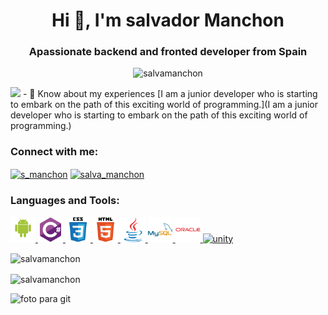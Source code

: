 <h1 align="center">Hi 👋, I'm salvador Manchon</h1>
<h3 align="center">Apassionate backend and fronted developer from Spain</h3>

<p align="center"> <img src= " https://github.com/Salvamanchon/S_Manchon/assets/168374628/51352abc-ecdd-4f89-a932-17ef95564f13.png" alt="salvamanchon" /> </p>
<img src="file:///C:/Users/Salva Manchon /Desktop/fondo para git.png"</img>
- 📄 Know about my experiences [I am a junior developer who is starting to embark on the path of this exciting world of programming.](I am a junior developer who is starting to embark on the path of this exciting world of programming.)

<h3 align="left">Connect with me:</h3>
<p align="left">
<a href="https://dev.to/s_manchon" target="blank"><img align="center" src="https://raw.githubusercontent.com/rahuldkjain/github-profile-readme-generator/master/src/images/icons/Social/devto.svg" alt="s_manchon" height="30" width="40" /></a>
<a href="https://instagram.com/salva_manchon" target="blank"><img align="center" src="https://raw.githubusercontent.com/rahuldkjain/github-profile-readme-generator/master/src/images/icons/Social/instagram.svg" alt="salva_manchon" height="30" width="40" /></a>
</p>

<h3 align="left">Languages and Tools:</h3>
<p align="left"> <a href="https://developer.android.com" target="_blank" rel="noreferrer"> <img src="https://raw.githubusercontent.com/devicons/devicon/master/icons/android/android-original-wordmark.svg" alt="android" width="40" height="40"/> </a> <a href="https://www.w3schools.com/cs/" target="_blank" rel="noreferrer"> <img src="https://raw.githubusercontent.com/devicons/devicon/master/icons/csharp/csharp-original.svg" alt="csharp" width="40" height="40"/> </a> <a href="https://www.w3schools.com/css/" target="_blank" rel="noreferrer"> <img src="https://raw.githubusercontent.com/devicons/devicon/master/icons/css3/css3-original-wordmark.svg" alt="css3" width="40" height="40"/> </a> <a href="https://www.w3.org/html/" target="_blank" rel="noreferrer"> <img src="https://raw.githubusercontent.com/devicons/devicon/master/icons/html5/html5-original-wordmark.svg" alt="html5" width="40" height="40"/> </a> <a href="https://www.java.com" target="_blank" rel="noreferrer"> <img src="https://raw.githubusercontent.com/devicons/devicon/master/icons/java/java-original.svg" alt="java" width="40" height="40"/> </a> <a href="https://www.mysql.com/" target="_blank" rel="noreferrer"> <img src="https://raw.githubusercontent.com/devicons/devicon/master/icons/mysql/mysql-original-wordmark.svg" alt="mysql" width="40" height="40"/> </a> <a href="https://www.oracle.com/" target="_blank" rel="noreferrer"> <img src="https://raw.githubusercontent.com/devicons/devicon/master/icons/oracle/oracle-original.svg" alt="oracle" width="40" height="40"/> </a> <a href="https://unity.com/" target="_blank" rel="noreferrer"> <img src="https://www.vectorlogo.zone/logos/unity3d/unity3d-icon.svg" alt="unity" width="40" height="40"/> </a> </p>

<p><img align="center" src="https://github-readme-stats.vercel.app/api/top-langs?username=salvamanchon&show_icons=true&locale=en&layout=compact" alt="salvamanchon" /></p>

<p><img align="center" src="https://github-readme-streak-stats.herokuapp.com/?user=salvamanchon&" alt="salvamanchon" /></p>

![foto para git](https://github.com/Salvamanchon/S_Manchon/assets/168374628/04d9da48-4f1a-4f96-9c87-cbd3c055faa7.png)

